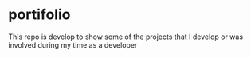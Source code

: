 # portifolio
This repo is develop to show some of the projects that I develop or was involved during my time as a developer
